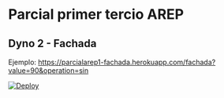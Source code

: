 # Parcial primer tercio AREP
## Dyno 2 - Fachada 

Ejemplo: https://parcialarep1-fachada.herokuapp.com/fachada?value=90&operation=sin

[![Deploy](https://www.herokucdn.com/deploy/button.svg)](https://parcialarep1-fachada.herokuapp.com/)

